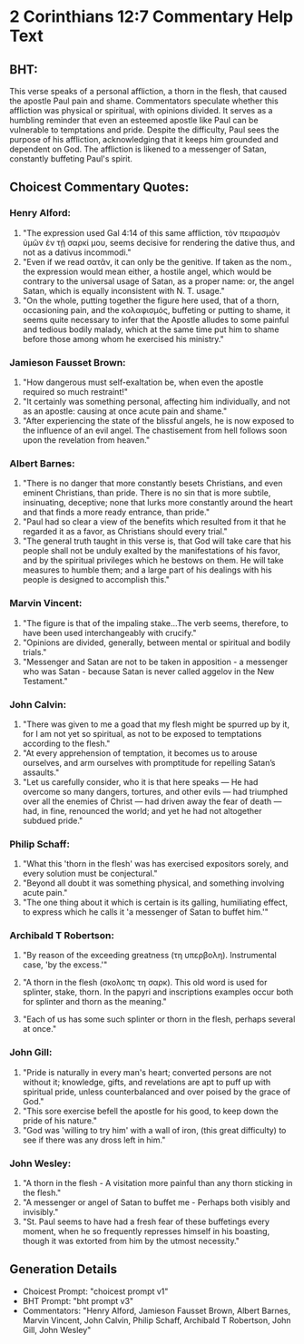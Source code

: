 # 2 Corinthians 12:7 Commentary Help Text

## BHT:
This verse speaks of a personal affliction, a thorn in the flesh, that caused the apostle Paul pain and shame. Commentators speculate whether this affliction was physical or spiritual, with opinions divided. It serves as a humbling reminder that even an esteemed apostle like Paul can be vulnerable to temptations and pride. Despite the difficulty, Paul sees the purpose of his affliction, acknowledging that it keeps him grounded and dependent on God. The affliction is likened to a messenger of Satan, constantly buffeting Paul's spirit.

## Choicest Commentary Quotes:
### Henry Alford:
1. "The expression used Gal 4:14 of this same affliction, τὸν πειρασμὸν ὑμῶν ἐν τῇ σαρκί μου, seems decisive for rendering the dative thus, and not as a dativus incommodi."
2. "Even if we read σατᾶν, it can only be the genitive. If taken as the nom., the expression would mean either, a hostile angel, which would be contrary to the universal usage of Satan, as a proper name: or, the angel Satan, which is equally inconsistent with N. T. usage."
3. "On the whole, putting together the figure here used, that of a thorn, occasioning pain, and the κολαφισμός, buffeting or putting to shame, it seems quite necessary to infer that the Apostle alludes to some painful and tedious bodily malady, which at the same time put him to shame before those among whom he exercised his ministry."

### Jamieson Fausset Brown:
1. "How dangerous must self-exaltation be, when even the apostle required so much restraint!" 
2. "It certainly was something personal, affecting him individually, and not as an apostle: causing at once acute pain and shame."
3. "After experiencing the state of the blissful angels, he is now exposed to the influence of an evil angel. The chastisement from hell follows soon upon the revelation from heaven."

### Albert Barnes:
1. "There is no danger that more constantly besets Christians, and even eminent Christians, than pride. There is no sin that is more subtile, insinuating, deceptive; none that lurks more constantly around the heart and that finds a more ready entrance, than pride."
2. "Paul had so clear a view of the benefits which resulted from it that he regarded it as a favor, as Christians should every trial."
3. "The general truth taught in this verse is, that God will take care that his people shall not be unduly exalted by the manifestations of his favor, and by the spiritual privileges which he bestows on them. He will take measures to humble them; and a large part of his dealings with his people is designed to accomplish this."

### Marvin Vincent:
1. "The figure is that of the impaling stake...The verb seems, therefore, to have been used interchangeably with crucify." 
2. "Opinions are divided, generally, between mental or spiritual and bodily trials." 
3. "Messenger and Satan are not to be taken in apposition - a messenger who was Satan - because Satan is never called aggelov in the New Testament."

### John Calvin:
1. "There was given to me a goad that my flesh might be spurred up by it, for I am not yet so spiritual, as not to be exposed to temptations according to the flesh."
2. "At every apprehension of temptation, it becomes us to arouse ourselves, and arm ourselves with promptitude for repelling Satan’s assaults."
3. "Let us carefully consider, who it is that here speaks — He had overcome so many dangers, tortures, and other evils — had triumphed over all the enemies of Christ — had driven away the fear of death — had, in fine, renounced the world; and yet he had not altogether subdued pride."

### Philip Schaff:
1. "What this 'thorn in the flesh' was has exercised expositors sorely, and every solution must be conjectural." 
2. "Beyond all doubt it was something physical, and something involving acute pain."
3. "The one thing about it which is certain is its galling, humiliating effect, to express which he calls it 'a messenger of Satan to buffet him.'"

### Archibald T Robertson:
1. "By reason of the exceeding greatness (τη υπερβολη). Instrumental case, 'by the excess.'" 

2. "A thorn in the flesh (σκολοπς τη σαρκ). This old word is used for splinter, stake, thorn. In the papyri and inscriptions examples occur both for splinter and thorn as the meaning."

3. "Each of us has some such splinter or thorn in the flesh, perhaps several at once."

### John Gill:
1. "Pride is naturally in every man's heart; converted persons are not without it; knowledge, gifts, and revelations are apt to puff up with spiritual pride, unless counterbalanced and over poised by the grace of God."
2. "This sore exercise befell the apostle for his good, to keep down the pride of his nature."
3. "God was 'willing to try him' with a wall of iron, (this great difficulty) to see if there was any dross left in him."

### John Wesley:
1. "A thorn in the flesh - A visitation more painful than any thorn sticking in the flesh."
2. "A messenger or angel of Satan to buffet me - Perhaps both visibly and invisibly."
3. "St. Paul seems to have had a fresh fear of these buffetings every moment, when he so frequently represses himself in his boasting, though it was extorted from him by the utmost necessity."


## Generation Details
- Choicest Prompt: "choicest prompt v1"
- BHT Prompt: "bht prompt v3"
- Commentators: "Henry Alford, Jamieson Fausset Brown, Albert Barnes, Marvin Vincent, John Calvin, Philip Schaff, Archibald T Robertson, John Gill, John Wesley"
